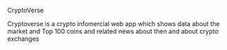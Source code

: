 CryptoVerse




Cryptoverse is a crypto infomercial web app which shows data about the market and Top 100 coins and related news about then and about crypto exchanges
